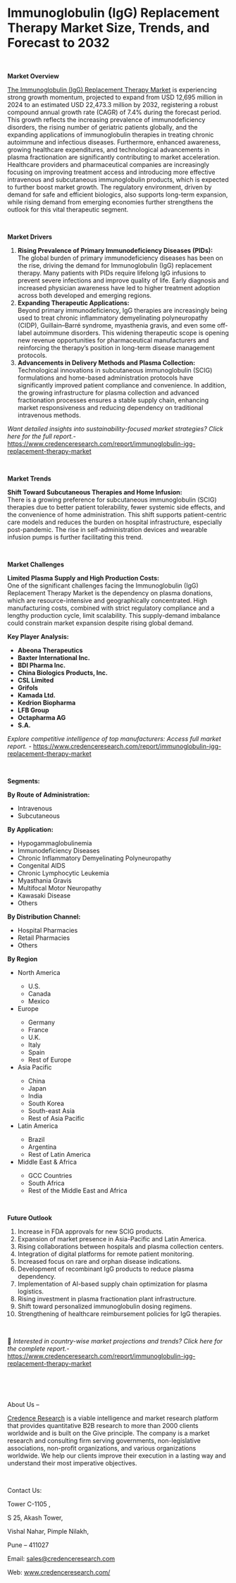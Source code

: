 # Immunoglobulin (IgG) Replacement Therapy Market Size, Trends, and Forecast to 2032


<p>&nbsp;</p>
<p><strong>Market Overview</strong></p>
<p><a href="https://www.credenceresearch.com/report/immunoglobulin-igg-replacement-therapy-market">The Immunoglobulin (IgG) Replacement Therapy Market</a> is experiencing strong growth momentum, projected to expand from USD 12,695 million in 2024 to an estimated USD 22,473.3 million by 2032, registering a robust compound annual growth rate (CAGR) of 7.4% during the forecast period. This growth reflects the increasing prevalence of immunodeficiency disorders, the rising number of geriatric patients globally, and the expanding applications of immunoglobulin therapies in treating chronic autoimmune and infectious diseases. Furthermore, enhanced awareness, growing healthcare expenditures, and technological advancements in plasma fractionation are significantly contributing to market acceleration. Healthcare providers and pharmaceutical companies are increasingly focusing on improving treatment access and introducing more effective intravenous and subcutaneous immunoglobulin products, which is expected to further boost market growth. The regulatory environment, driven by demand for safe and efficient biologics, also supports long-term expansion, while rising demand from emerging economies further strengthens the outlook for this vital therapeutic segment.</p>
<p><strong>&nbsp;</strong></p>
<p><strong>Market Drivers</strong></p>
<ol>
<li><strong> Rising Prevalence of Primary Immunodeficiency Diseases (PIDs):</strong><br /> The global burden of primary immunodeficiency diseases has been on the rise, driving the demand for Immunoglobulin (IgG) replacement therapy. Many patients with PIDs require lifelong IgG infusions to prevent severe infections and improve quality of life. Early diagnosis and increased physician awareness have led to higher treatment adoption across both developed and emerging regions.</li>
<li><strong> Expanding Therapeutic Applications:</strong><br /> Beyond primary immunodeficiency, IgG therapies are increasingly being used to treat chronic inflammatory demyelinating polyneuropathy (CIDP), Guillain&ndash;Barr&eacute; syndrome, myasthenia gravis, and even some off-label autoimmune disorders. This widening therapeutic scope is opening new revenue opportunities for pharmaceutical manufacturers and reinforcing the therapy&rsquo;s position in long-term disease management protocols.</li>
<li><strong> Advancements in Delivery Methods and Plasma Collection:</strong><br /> Technological innovations in subcutaneous immunoglobulin (SCIG) formulations and home-based administration protocols have significantly improved patient compliance and convenience. In addition, the growing infrastructure for plasma collection and advanced fractionation processes ensures a stable supply chain, enhancing market responsiveness and reducing dependency on traditional intravenous methods.</li>
</ol>
<p><em>Want detailed insights into sustainability-focused market strategies? Click here for the full report.- </em><a href="https://www.credenceresearch.com/report/immunoglobulin-igg-replacement-therapy-market">https://www.credenceresearch.com/report/immunoglobulin-igg-replacement-therapy-market</a></p>
<p>&nbsp;</p>
<p><strong>Market Trends</strong></p>
<p><strong>Shift Toward Subcutaneous Therapies and Home Infusion:</strong><br /> There is a growing preference for subcutaneous immunoglobulin (SCIG) therapies due to better patient tolerability, fewer systemic side effects, and the convenience of home administration. This shift supports patient-centric care models and reduces the burden on hospital infrastructure, especially post-pandemic. The rise in self-administration devices and wearable infusion pumps is further facilitating this trend.</p>
<p>&nbsp;</p>
<p><strong>Market Challenges</strong></p>
<p><strong>Limited Plasma Supply and High Production Costs:</strong><br /> One of the significant challenges facing the Immunoglobulin (IgG) Replacement Therapy Market is the dependency on plasma donations, which are resource-intensive and geographically concentrated. High manufacturing costs, combined with strict regulatory compliance and a lengthy production cycle, limit scalability. This supply-demand imbalance could constrain market expansion despite rising global demand.</p>
<p><strong>Key Player Analysis:</strong></p>
<ul>
<li><strong>Abeona Therapeutics</strong></li>
<li><strong>Baxter International Inc.</strong></li>
<li><strong>BDI Pharma Inc.</strong></li>
<li><strong>China Biologics Products, Inc.</strong></li>
<li><strong>CSL Limited</strong></li>
<li><strong>Grifols</strong></li>
<li><strong>Kamada Ltd.</strong></li>
<li><strong>Kedrion Biopharma</strong></li>
<li><strong>LFB Group</strong></li>
<li><strong>Octapharma AG</strong></li>
<li><strong>S.A.</strong></li>
</ul>
<p><em>Explore competitive intelligence of top manufacturers: Access full market report. - </em><a href="https://www.credenceresearch.com/report/immunoglobulin-igg-replacement-therapy-market">https://www.credenceresearch.com/report/immunoglobulin-igg-replacement-therapy-market</a></p>
<p>&nbsp;</p>
<p><strong>Segments:</strong></p>
<p><strong>By Route of Administration:</strong></p>
<ul>
<li>Intravenous</li>
<li>Subcutaneous</li>
</ul>
<p><strong>By Application:</strong></p>
<ul>
<li>Hypogammaglobulinemia</li>
<li>Immunodeficiency Diseases</li>
<li>Chronic Inflammatory Demyelinating Polyneuropathy</li>
<li>Congenital AIDS</li>
<li>Chronic Lymphocytic Leukemia</li>
<li>Myasthania Gravis</li>
<li>Multifocal Motor Neuropathy</li>
<li>Kawasaki Disease</li>
<li>Others</li>
</ul>
<p><strong>By Distribution Channel:</strong></p>
<ul>
<li>Hospital Pharmacies</li>
<li>Retail Pharmacies</li>
<li>Others</li>
</ul>
<p><strong>By Region</strong></p>
<ul>
<li>North America</li>
<ul>
<li>U.S.</li>
<li>Canada</li>
<li>Mexico</li>
</ul>
<li>Europe</li>
<ul>
<li>Germany</li>
<li>France</li>
<li>U.K.</li>
<li>Italy</li>
<li>Spain</li>
<li>Rest of Europe</li>
</ul>
<li>Asia Pacific</li>
<ul>
<li>China</li>
<li>Japan</li>
<li>India</li>
<li>South Korea</li>
<li>South-east Asia</li>
<li>Rest of Asia Pacific</li>
</ul>
<li>Latin America</li>
<ul>
<li>Brazil</li>
<li>Argentina</li>
<li>Rest of Latin America</li>
</ul>
<li>Middle East &amp; Africa</li>
<ul>
<li>GCC Countries</li>
<li>South Africa</li>
<li>Rest of the Middle East and Africa</li>
</ul>
</ul>
<p>&nbsp;</p>
<p><strong>Future Outlook</strong></p>
<ol>
<li>Increase in FDA approvals for new SCIG products.</li>
<li>Expansion of market presence in Asia-Pacific and Latin America.</li>
<li>Rising collaborations between hospitals and plasma collection centers.</li>
<li>Integration of digital platforms for remote patient monitoring.</li>
<li>Increased focus on rare and orphan disease indications.</li>
<li>Development of recombinant IgG products to reduce plasma dependency.</li>
<li>Implementation of AI-based supply chain optimization for plasma logistics.</li>
<li>Rising investment in plasma fractionation plant infrastructure.</li>
<li>Shift toward personalized immunoglobulin dosing regimens.</li>
<li>Strengthening of healthcare reimbursement policies for IgG therapies.</li>
</ol>
<p>&nbsp;</p>
<p>📌 <em>Interested in country-wise market projections and trends? Click here for the complete report.- </em><a href="https://www.credenceresearch.com/report/immunoglobulin-igg-replacement-therapy-market">https://www.credenceresearch.com/report/immunoglobulin-igg-replacement-therapy-market</a></p>
<p>&nbsp;</p>
<p>&nbsp;</p>
<p>About Us &ndash;</p>
<p><a href="https://www.credenceresearch.com/">Credence Research</a> is a viable intelligence and market research platform that provides quantitative B2B research to more than 2000 clients worldwide and is built on the Give principle. The company is a market research and consulting firm serving governments, non-legislative associations, non-profit organizations, and various organizations worldwide. We help our clients improve their execution in a lasting way and understand their most imperative objectives.</p>
<p>&nbsp;</p>
<p>Contact Us:</p>
<p>Tower C-1105 ,</p>
<p>S 25, Akash Tower,</p>
<p>Vishal Nahar, Pimple Nilakh,</p>
<p>Pune &ndash; 411027</p>
<p>Email: <a href="mailto:sales@credenceresearch.com">sales@credenceresearch.com</a></p>
<p>Web: <a href="http://www.credenceresearch.com/">www.credenceresearch.com/</a></p>
<p>&nbsp;</p>
